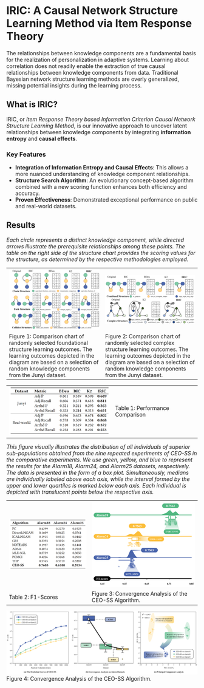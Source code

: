 # IRIC: A Causal Network Structure Learning Method via Item Response Theory

The relationships between knowledge components are a fundamental basis for the realization of personalization in adaptive systems. Learning about correlation does not readily enable the extraction of true causal relationships between knowledge components from data. Traditional Bayesian network structure learning methods are overly generalized, missing potential insights during the learning process.

## What is IRIC?

IRIC, or *Item Response Theory based Information Criterion Causal Network Structure Learning Method*, is our innovative approach to uncover latent relationships between knowledge components by integrating **information entropy** and **causal effects**.

### Key Features

- **Integration of Information Entropy and Causal Effects**: This allows a more nuanced understanding of knowledge component relationships.
- **Structure Search Algorithm**: An evolutionary concept-based algorithm combined with a new scoring function enhances both efficiency and accuracy.
- **Proven Effectiveness**: Demonstrated exceptional performance on public and real-world datasets.

## Results
*Each circle represents a distinct knowledge component, while directed arrows illustrate the prerequisite relationships among these points. The table on the right side of the structure chart provides the scoring values for the structure, as determined by the respective methodologies employed.*
<table>
  <tr>
    <td>
      <img src="README_figure/simple_structure.PNG" width="500"/>
    </td>
    <td>
      <img src="README_figure/complex_structure.PNG" width="500"/>
    </td>
  </tr>
  <tr>
    <td>
      Figure 1: Comparison chart of randomly selected foundational structure learning outcomes. The learning outcomes depicted in the diagram are based on a selection of random knowledge components from the Junyi dataset.
    </td>
    <td>
      Figure 2: Comparison chart of randomly selected complex structure learning outcomes. The learning outcomes depicted in the diagram are based on a selection of random knowledge components from the Junyi dataset.
    </td>
  </tr>
</table>

<table>
  <tr>
    <td>
      <img src="README_figure/Performance_Comparison.PNG" width="300"/>
    </td>
    <td>
      Table 1: Performance Comparison
    </td>
  </tr>
</table>

*This figure visually illustrates the distribution of all individuals of superior sub-populations obtained from the nine repeated experiments of CEO-SS in the comparative experiments. We use green, yellow, and blue to represent the results for the Alarm18, Alarm24, and Alarm25 datasets, respectively. The data is presented in the form of a box plot. Simultaneously, medians are individually labeled above each axis, while the interval formed by the upper and lower quartiles is marked below each axis. Each individual is depicted with translucent points below the respective axis.*

<table>
  <tr>
    <td>
      <img src="README_figure/F1_Scores.PNG" width="300"/>
    </td>
    <td>
      <img src="README_figure/Convergence_Analysis.PNG" width="300"/>
    </td>
  </tr>
  <tr>
    <td>
      Table 2: F1-Scores
    </td>
    <td>
      Figure 3: Convergence Analysis of the CEO-SS Algorithm.
    </td>
  </tr>
</table>

<table>
  <tr>
      <img src="README_figure/Convergence_Analysis1.PNG" width="1000"/>
   </tr> 
   <tr>
      Figure 4: Convergence Analysis of the CEO-SS Algorithm.
  </tr>
</table>


